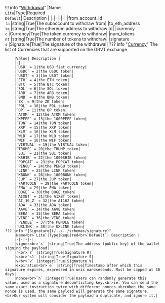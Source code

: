 !!! info "[Withdrawal](/../../schemas/withdrawal)"
    |Name<br>`Lite`|Type|Required<br>`Default`| Description |
    |-|-|-|-|
    |from_account_id<br>`fa` |string|True|The subaccount to withdraw from|
    |to_eth_address<br>`te` |string|True|The ethereum address to withdraw to|
    |currency<br>`c` |Currency|True|The token currency to withdraw|
    |num_tokens<br>`nt` |string|True|The number of tokens to withdraw|
    |signature<br>`s` |Signature|True|The signature of the withdrawal|
    ??? info "[Currency](/../../schemas/currency)"
        The list of Currencies that are supported on the GRVT exchange<br>

        |Value| Description |
        |-|-|
        |`USD` = 1|the USD fiat currency|
        |`USDC` = 2|the USDC token|
        |`USDT` = 3|the USDT token|
        |`ETH` = 4|the ETH token|
        |`BTC` = 5|the BTC token|
        |`SOL` = 6|the SOL token|
        |`ARB` = 7|the ARB token|
        |`BNB` = 8|the BNB token|
        |`ZK` = 9|the ZK token|
        |`POL` = 10|the POL token|
        |`OP` = 11|the OP token|
        |`ATOM` = 12|the ATOM token|
        |`KPEPE` = 13|the 1000PEPE token|
        |`TON` = 14|the TON token|
        |`XRP` = 15|the XRP token|
        |`XLM` = 16|the XLM token|
        |`WLD` = 17|the WLD token|
        |`WIF` = 18|the WIF token|
        |`VIRTUAL` = 19|the VIRTUAL token|
        |`TRUMP` = 20|the TRUMP token|
        |`SUI` = 21|the SUI token|
        |`KSHIB` = 22|the 1000SHIB token|
        |`POPCAT` = 23|the POPCAT token|
        |`PENGU` = 24|the PENGU token|
        |`LINK` = 25|the LINK token|
        |`KBONK` = 26|the 1000BONK token|
        |`JUP` = 27|the JUP token|
        |`FARTCOIN` = 28|the FARTCOIN token|
        |`ENA` = 29|the ENA token|
        |`DOGE` = 30|the DOGE token|
        |`AIXBT` = 31|the AIXBT token|
        |`AI_16_Z` = 32|the AI16Z token|
        |`ADA` = 33|the ADA token|
        |`AAVE` = 34|the AAVE token|
        |`BERA` = 35|the BERA token|
        |`VINE` = 36|the VINE token|
        |`PENDLE` = 37|the PENDLE token|
        |`UXLINK` = 38|the UXLINK token|
    ??? info "[Signature](/../../schemas/signature)"
        |Name<br>`Lite`|Type|Required<br>`Default`| Description |
        |-|-|-|-|
        |signer<br>`s` |string|True|The address (public key) of the wallet signing the payload|
        |r<br>`r` |string|True|Signature R|
        |s<br>`s1` |string|True|Signature S|
        |v<br>`v` |integer|True|Signature V|
        |expiration<br>`e` |string|True|Timestamp after which this signature expires, expressed in unix nanoseconds. Must be capped at 30 days|
        |nonce<br>`n` |integer|True|Users can randomly generate this value, used as a signature deconflicting key.<br>ie. You can send the same exact instruction twice with different nonces.<br>When the same nonce is used, the same payload will generate the same signature.<br>Our system will consider the payload a duplicate, and ignore it.|
